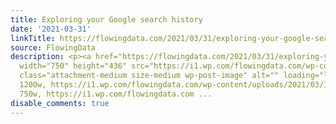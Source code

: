 ```yaml
---
title: Exploring your Google search history
date: '2021-03-31'
linkTitle: https://flowingdata.com/2021/03/31/exploring-your-google-search-history/
source: FlowingData
description: <p><a href="https://flowingdata.com/2021/03/31/exploring-your-google-search-history/"><img
  width="750" height="436" src="https://i1.wp.com/flowingdata.com/wp-content/uploads/2021/03/Investigate-search-history-1.png?fit=750%2C436&amp;ssl=1"
  class="attachment-medium size-medium wp-post-image" alt="" loading="lazy" srcset="https://i1.wp.com/flowingdata.com/wp-content/uploads/2021/03/Investigate-search-history-1.png?w=1200&amp;ssl=1
  1200w, https://i1.wp.com/flowingdata.com/wp-content/uploads/2021/03/Investigate-search-history-1.png?resize=750%2C436&amp;ssl=1
  750w, https://i1.wp.com/flowingdata.com ...
disable_comments: true
---
```

<p><a href="https://flowingdata.com/2021/03/31/exploring-your-google-search-history/"><img width="750" height="436" src="https://i1.wp.com/flowingdata.com/wp-content/uploads/2021/03/Investigate-search-history-1.png?fit=750%2C436&amp;ssl=1" class="attachment-medium size-medium wp-post-image" alt="" loading="lazy" srcset="https://i1.wp.com/flowingdata.com/wp-content/uploads/2021/03/Investigate-search-history-1.png?w=1200&amp;ssl=1 1200w, https://i1.wp.com/flowingdata.com/wp-content/uploads/2021/03/Investigate-search-history-1.png?resize=750%2C436&amp;ssl=1 750w, https://i1.wp.com/flowingdata.com ...
